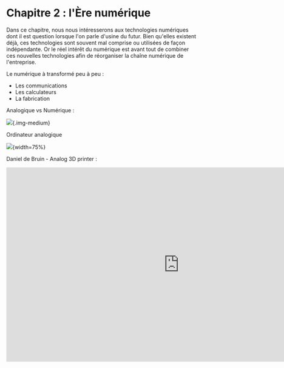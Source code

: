 # Chapitre 2 : l'Ère numérique

Dans ce chapitre, nous nous intéresserons aux technologies numériques dont il est question lorsque l'on parle d'usine du futur.
Bien qu'elles existent déjà, ces technologies sont souvent mal comprise ou utilisées de façon indépendante. Or le réel intérêt du numérique est avant tout de combiner ces nouvelles technologies afin de réorganiser la chaîne numérique de l'entreprise.

Le numérique à transformé peu à peu :

- Les communications
- Les calculateurs
- La fabrication

Analogique vs Numérique :

![](https://cdn.shopify.com/s/files/1/2476/2680/files/Picture1.png?v=1569419479){.img-medium}

Ordinateur analogique

![](https://images.easytechjunkie.com/1949-electronic-analog-computer.jpg){width=75%}

Daniel de Bruin - Analog 3D printer :

<iframe width="910" height="512" src="https://www.youtube.com/embed/nX-RfSnBbSo" title="YouTube video player" frameborder="0" allow="accelerometer; autoplay; clipboard-write; encrypted-media; gyroscope; picture-in-picture" allowfullscreen></iframe>

